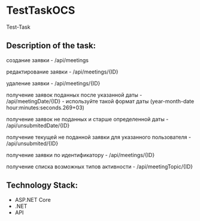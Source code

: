 # TestTaskOCS
Test-Task 
## Description of the task:
создание заявки - /api/meetings

редактирование заявки - /api/meetings/{ID}

удаление заявки - /api/meetings/{ID}

получение заявок поданных после указанной даты - /api/meetingDate/{ID} - используйте такой формат даты (year-month-date hour:minutes:seconds.269+03)

получение заявок не поданных и старше определенной даты - /api/unsubmitedDate/{ID}

получение текущей не поданной заявки для указанного пользователя - /api/unsubmited/{ID}

получение заявки по идентификатору - /api/meetings/{ID}

получение списка возможных типов активности - /api/meetingTopic/{ID}


## Technology Stack:
* ASP.NET Core
* .NET
* API
